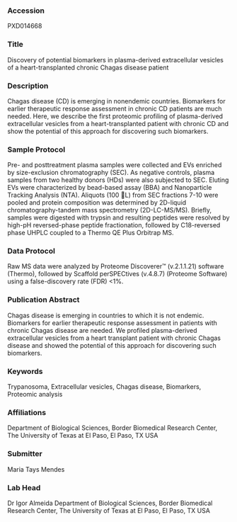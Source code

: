 ### Accession
PXD014668

### Title
Discovery of potential biomarkers in plasma-derived extracellular vesicles of a heart-transplanted chronic Chagas disease patient

### Description
Chagas disease (CD) is emerging in nonendemic countries. Biomarkers for earlier therapeutic response assessment in chronic CD patients are much needed. Here, we describe the first proteomic profiling of plasma-derived extracellular vesicles from a heart-transplanted patient with chronic CD and show the potential of this approach for discovering such biomarkers.

### Sample Protocol
Pre- and posttreatment plasma samples were collected and EVs enriched by size-exclusion chromatography (SEC). As negative controls, plasma samples from two healthy donors (HDs) were also subjected to SEC. Eluting EVs were characterized by bead-based assay (BBA) and Nanoparticle Tracking Analysis (NTA). Aliquots (100 L) from SEC fractions 7-10 were pooled and protein composition was determined by 2D-liquid chromatography-tandem mass spectrometry (2D-LC-MS/MS). Briefly, samples were digested with trypsin and resulting peptides were resolved by high-pH reversed-phase peptide fractionation, followed by C18-reversed phase UHPLC coupled to a Thermo QE Plus Orbitrap MS.

### Data Protocol
Raw MS data were analyzed by Proteome Discoverer™ (v.2.1.1.21) software (Thermo), followed by Scaffold perSPECtives (v.4.8.7) (Proteome Software) using a false-discovery rate (FDR) <1%.

### Publication Abstract
Chagas disease is emerging in countries to which it is not endemic. Biomarkers for earlier therapeutic response assessment in patients with chronic Chagas disease are needed. We profiled plasma-derived extracellular vesicles from a heart transplant patient with chronic Chagas disease and showed the potential of this approach for discovering such biomarkers.

### Keywords
Trypanosoma, Extracellular vesicles, Chagas disease, Biomarkers, Proteomic analysis

### Affiliations
Department of Biological Sciences, Border Biomedical Research Center, The University of Texas at El Paso, El Paso, TX USA

### Submitter
Maria Tays Mendes

### Lab Head
Dr Igor Almeida
Department of Biological Sciences, Border Biomedical Research Center, The University of Texas at El Paso, El Paso, TX USA


